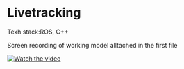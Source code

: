 # Livetracking

Texh stack:ROS, C++ 

Screen recording of working model alltached in the first file

[![Watch the video](https://img.youtube.com/vi/qCLYFaiQ-Ms/maxresdefault.jpg)](https://www.youtube.com/watch?v=qCLYFaiQ-Ms)
